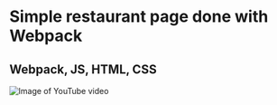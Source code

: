 # Simple restaurant page done with Webpack

## Webpack, JS, HTML, CSS

![Image of YouTube video](https://i.ibb.co/nwfPm6G/Capture-Vodolaza.png)
